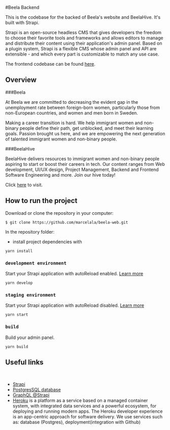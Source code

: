 
#Beela Backend

This is the codebase for the backed of Beela's website and BeelaHive. It's built with Strapi.

Strapi is an open-source headless CMS that gives developers the freedom to choose their favorite tools and frameworks and allows editors to manage and distribute their content using their application's admin panel. Based on a plugin system, Strapi is a flexible CMS whose admin panel and API are extensible - and which every part is customizable to match any use case.

The frontend codebase can be found [here](https://github.com/marcelala/beela-web).

## Overview

###Beela

At Beela we are committed to decreasing the evident gap in the unemployment rate between foreign-born women, particularly those from non-European countries, and women and men born in Sweden.

Making a career transition is hard. We help immigrant women and non-binary people define their path, get unblocked, and meet their learning goals. Passion brought us here, and we are empowering the next generation of talented immigrant women and non-binary people.

###BeelaHive

BeelaHive delivers resources to immigrant women and non-binary people aspiring to start or boost their careers in tech. Our content ranges from Web development, UI/UX design, Project Management, Backend and Frontend Software Engineering and more. Join our hive today!

Click [here](https://beela-db.herokuapp.com/) to visit.


## How to run the project


Download or clone the repository in your computer:


```
$ git clone https://github.com/marcelala/beela-web.git
```

In the repository folder:

- install project dependencies with

```
yarn install
```

### `development environment`

Start your Strapi application with autoReload enabled. [Learn more](https://docs.strapi.io/developer-docs/latest/developer-resources/cli/CLI.html#strapi-develop)

```
yarn develop
```

### `staging environment`

Start your Strapi application with autoReload disabled. [Learn more](https://docs.strapi.io/developer-docs/latest/developer-resources/cli/CLI.html#strapi-start)

```
yarn start
```

### `build`

Build your admin panel.

```
yarn build
```


## Useful links

<br/>

- [Strapi](https://docs.strapi.io/developer-docs/latest/getting-started/introduction.html)
- [PostgresSQL database](https://www.postgresql.org/)
- [GraphQL @Strapi](https://docs.strapi.io/developer-docs/latest/plugins/graphql.html)
- [Heroku](https://www.heroku.com/platform) is a platform as a service based on a managed container system, with integrated data services and a powerful ecosystem, for deploying and running modern apps. The Heroku developer experience is an app-centric approach for software delivery. We use services such as: database (Postgres), deployment(integration with Github)
